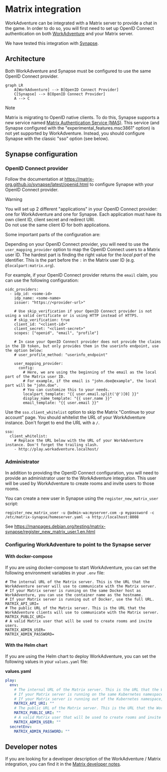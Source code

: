 # Matrix integration

WorkAdventure can be integrated with a Matrix server to provide a chat in the game.
In order to do so, you will first need to set up OpenID Connect authentication on both [WorkAdventure](openid.md) and your Matrix server.

We have tested this integration with [Synapse](https://matrix-org.github.io/synapse/latest/).

## Architecture

Both WorkAdventure and Synapse must be configured to use the same OpenID Connect provider.

```mermaid
graph LR
    A[WorkAdventure] --> B[OpenID Connect Provider]
    C[Synapse] --> B[OpenID Connect Provider]
    A --> C
```

> [!NOTE]  
> Matrix is migrating to OpenID native clients. To do this, Synapse supports a new service named
> [Matrix Authentication Service (MAS)](https://github.com/matrix-org/matrix-authentication-service). This service
> (and Synapse configured with the "experimental_features.msc3861" option) is not yet supported by WorkAdventure.
> Instead, you should configure Synapse with the classic "sso" option (see below).


## Synapse configuration

### OpenID Connect provider

Follow the documentation at https://matrix-org.github.io/synapse/latest/openid.html to configure Synapse with your OpenID Connect provider.

> [!WARNING]
> You will set up 2 different "applications" in your OpenID Connect provider: one for WorkAdventure and one for Synapse.
> Each application must have its own client ID, client secret and redirect URI.  
> Do not use the same client ID for both applications.

Some important parts of the configuration are:

Depending on your OpenID Connect provider, you will need to use the `user_mapping_provider` option to map the OpenID Connect users to a Matrix user ID.
The hardest part is finding the right value for the _local part_ of the identifier. This is the part before the `:` in the Matrix user ID (e.g. `@localpart:matrix.org`).

For example, if your OpenID Connect provider returns the `email` claim, you can use the following configuration:

```
oidc_providers:
  - idp_id: <some-id>
    idp_name: <some-name>
    issuer: "https://<provider-url>"
    
    # Use skip_verification if your OpenID Connect provider is not using a valid certificate or is using HTTP instead of HTTPS.
    # skip_verification: true
    client_id: "<client-id>"
    client_secret: "<client-secret>"
    scopes: ["openid", "email", "profile"]

    # In case your OpenID Connect provider does not provide the claims in the ID token, but only provides them in the userinfo endpoint, use the option below:
    # user_profile_method: "userinfo_endpoint"

    user_mapping_provider:
      config:
        # Here, we are using the beginning of the email as the local part of the Matrix user ID.
        # For example, if the email is "john.doe@example", the local part will be "john.doe".
        # You can customize this to your needs.
        localpart_template: "{{ user.email.split('@')[0] }}"
        display_name_template: "{{ user.name }}"
        email_template: "{{ user.email }}"
```        

Use the `sso.client_whitelist` option to skip the Matrix "Continue to your account" page.
You should whitelist the URL of your WorkAdventure instance. Don't forget to end the URL with a `/`.

```
sso:
  client_whitelist:
    # Replace the URL below with the URL of your WorkAdventure instance. Don't forget the trailing slash.
    - http://play.workadventure.localhost/
```

### Administrator

In addition to providing the OpenID Connect configuration, you will need to provide an administrator user to the WorkAdventure
integration. This user will be used by WorkAdventure to create rooms and invite users to those rooms.

You can create a new user in Synapse using the `register_new_matrix_user` script:

```
register_new_matrix_user -u @admin-wa:myserver.com -p mypassword -c /etc/matrix-synapse/homeserver.yaml -a http://localhost:8008
```

See https://manpages.debian.org/testing/matrix-synapse/register_new_matrix_user.1.en.html


### Configuring WorkAdventure to point to the Synapse server

#### With docker-compose

If you are using docker-compose to start WorkAdventure, you can set the following environment variables in your `.env` file:

```
# The internal URL of the Matrix server. This is the URL that the WorkAdventure server will use to communicate with the Matrix server.
# If your Matrix server is running on the same Docker host as WorkAdventure, you can use the container name as the hostname.
# If your Matrix server is running out of Docker, use the full URL.
MATRIX_API_URI=
# The public URL of the Matrix server. This is the URL that the WorkAdventure clients will use to communicate with the Matrix server.
MATRIX_PUBLIC_URI=
# A valid Matrix user that will be used to create rooms and invite users.
MATRIX_ADMIN_USER=
MATRIX_ADMIN_PASSWORD=
```

#### With the Helm chart

If you are using the Helm chart to deploy WorkAdventure, you can set the following values in your `values.yaml` file:

**values.yaml**
```yaml
play:
  env:
    # The internal URL of the Matrix server. This is the URL that the WorkAdventure server will use to communicate with the Matrix server.
    # If your Matrix server is running on the same Kubernetes namespace as WorkAdventure, you can use the service name as the hostname.
    # If your Matrix server is running out of the Kubernetes namespace, use the full URL.
    MATRIX_API_URI: ""
    # The public URL of the Matrix server. This is the URL that the WorkAdventure clients will use to communicate with the Matrix server.
    MATRIX_PUBLIC_URI: ""
    # A valid Matrix user that will be used to create rooms and invite users.
    MATRIX_ADMIN_USER: ""
  secretEnv:
    MATRIX_ADMIN_PASSWORD: ""
```

## Developer notes

If you are looking for a developer description of the WorkAdventure / Matrix integration, you can find it in the 
[Matrix developer notes](../contributing/matrix-dev.md).